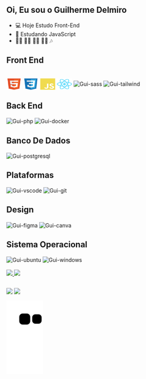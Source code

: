 <h2>Oi, Eu sou o Guilherme Delmiro</h2>

  - 💻 Hoje Estudo Front-End
  - 🎯 Estudando JavaScript
  - 🏊‍♂️ 🚴‍♂️ 🏃‍♂️ 🏋️‍♂️ 🎶
<div dir="auto">

## Front End
<br>
  <img align="center" alt="Gui-HTML" height="30" width="40" src="https://raw.githubusercontent.com/devicons/devicon/master/icons/html5/html5-original.svg" style="max-width: 100%;">
  <img align="center" alt="Gui-CSS" height="30" width="40" src="https://raw.githubusercontent.com/devicons/devicon/master/icons/css3/css3-original.svg" style="max-width: 100%;"> 
  <img align="center" alt="Gui-Js" height="30" width="40" src="https://raw.githubusercontent.com/devicons/devicon/master/icons/javascript/javascript-plain.svg" style="max-width: 100%;">
  <img align="center" alt="Gui-React" height="30" width="40" src="https://raw.githubusercontent.com/devicons/devicon/master/icons/react/react-original.svg" style="max-width: 100%;"> 
  <img align="center" alt="Gui-sass" height="30" width="40" src="https://cdn.jsdelivr.net/gh/devicons/devicon/icons/sass/sass-original.svg" style="max-width: 100%;"> 
  <img align="center" alt="Gui-tailwind" height="30" width="40" src="https://cdn.jsdelivr.net/gh/devicons/devicon/icons/tailwindcss/tailwindcss-plain.svg" style="max-width: 100%;"> 
  
## Back End
  <img align="center" alt="Gui-php" height="30" width="40" src="https://cdn.jsdelivr.net/gh/devicons/devicon/icons/php/php-plain.svg" style="max-width: 100%;"> 
  <img align="center" alt="Gui-docker" height="30" width="40" src="https://cdn.jsdelivr.net/gh/devicons/devicon/icons/docker/docker-plain.svg" style="max-width: 100%;">
  
## Banco De Dados
  <img align="center" alt="Gui-postgresql" height="30" width="40" src="https://cdn.jsdelivr.net/gh/devicons/devicon/icons/postgresql/postgresql-original.svg" style="max-width: 100%;"> 
  
## Plataformas
  <img align="center" alt="Gui-vscode" height="30" width="40" src="https://cdn.jsdelivr.net/gh/devicons/devicon/icons/vscode/vscode-original.svg" style="max-width: 100%;">
  <img align="center" alt="Gui-git" height="30" width="40" src="https://cdn.jsdelivr.net/gh/devicons/devicon/icons/git/git-original.svg" style="max-width: 100%;">
  
## Design
<img align="center" alt="Gui-figma" height="30" width="40" src="https://cdn.jsdelivr.net/gh/devicons/devicon/icons/figma/figma-original.svg" style="max-width: 100%;">
<img align="center" alt="Gui-canva" height="30" width="40" src="https://cdn.jsdelivr.net/gh/devicons/devicon/icons/canva/canva-original.svg" style="max-width: 100%;">
  
## Sistema Operacional
<img align="center" alt="Gui-ubuntu" height="30" width="40" src="https://cdn.jsdelivr.net/gh/devicons/devicon/icons/ubuntu/ubuntu-plain.svg" style="max-width: 100%;">
<img align="center" alt="Gui-windows" height="30" width="40" src="https://cdn.jsdelivr.net/gh/devicons/devicon/icons/windows8/windows8-original.svg" style="max-width: 100%;">
  
<!--  <img align="right" alt="Gui-picture" height="150" src="https://picrew.me/shareImg/org/202206/663172_Lw3nLwLq.png" data-canonical-src="https://media.discordapp.net/attachments/639956127056134178/890373478988013628/Publicacoes_Instagram_1_1.png?width=676&amp;height=676" style="max-width: 100%;">
-->
</div>
<br>

<div>
  <a href="https://github.com/guilhermehub12">
  <img height="180em" src="https://github-readme-stats.vercel.app/api?username=guilhermehub12&layout=compact&show_icons=true&theme=radical">
  <img height="180em" src="https://github-readme-stats.vercel.app/api/top-langs/?username=guilhermehub12&layout=compact&theme=radical">
</div>
 
##

  <div>
    <a href="mailto:guilhermedelmiro11@gmail.com" target="_blank"><img src="https://img.shields.io/badge/-Gmail-%23333?style=for-the-badge&amp;logo=gmail&amp;logoColor=white" target="_blank"></a>  
    <a href="https://www.linkedin.com/in/guilhermedelmiro/" target="_blank"><img src="https://img.shields.io/badge/-LinkedIn-%230077B5?style=for-the-badge&amp;logo=linkedin&amp;logoColor=white" target="_blank"></a> 
   </div>
  
 ![Snake Animation](https://github.com/guilhermehub12/guilhermehub12/blob/output/github-contribution-grid-snake.svg)
    
  
